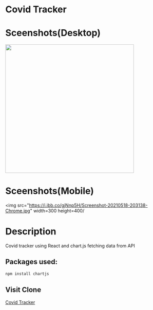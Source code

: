 # Covid Tracker
# Sceenshots(Desktop)
<img src="https://i.ibb.co/QcvC1N8/Screenshot-37.png" width=400/>

# Sceenshots(Mobile)
<img src="https://i.ibb.co/gjNnp5H/Screenshot-20210518-203138-Chrome.jpg" width=300 height=400/
# Description

Covid tracker using React and chart.js fetching data from API

## Packages used:


```bash
npm install chartjs
```

## Visit Clone
[Covid Tracker](https://surajcodescovidtracker.netlify.app)

